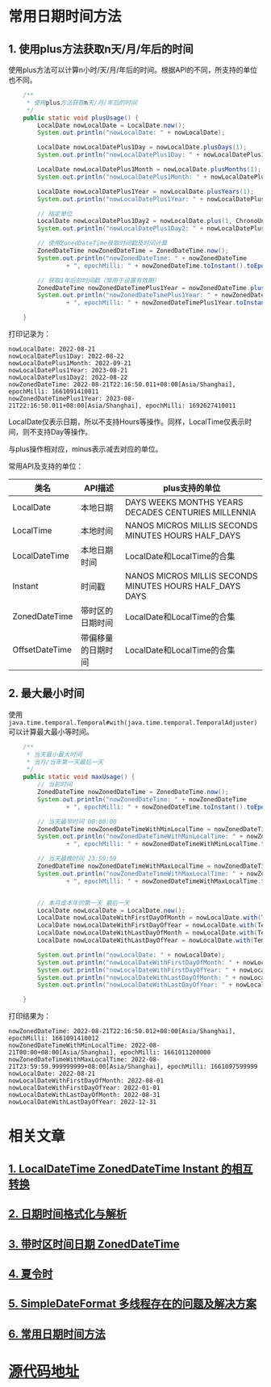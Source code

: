 # 常用日期时间方法



## 1. 使用plus方法获取n天/月/年后的时间

使用plus方法可以计算n小时/天/月/年后的时间。根据API的不同，所支持的单位也不同。

```java
    /**
     * 使用plus方法获取n天/月/年后的时间
     */
    public static void plusUsage() {
        LocalDate nowLocalDate = LocalDate.now();
        System.out.println("nowLocalDate: " + nowLocalDate);

        LocalDate nowLocalDatePlus1Day = nowLocalDate.plusDays(1);
        System.out.println("nowLocalDatePlus1Day: " + nowLocalDatePlus1Day);

        LocalDate nowLocalDatePlus1Month = nowLocalDate.plusMonths(1);
        System.out.println("nowLocalDatePlus1Month: " + nowLocalDatePlus1Month);

        LocalDate nowLocalDatePlus1Year = nowLocalDate.plusYears(1);
        System.out.println("nowLocalDatePlus1Year: " + nowLocalDatePlus1Year);

        // 指定单位
        LocalDate nowLocalDatePlus1Day2 = nowLocalDate.plus(1, ChronoUnit.DAYS);
        System.out.println("nowLocalDatePlus1Day2: " + nowLocalDatePlus1Day2);

        // 使用ZonedDateTime获取时间戳及时间计算
        ZonedDateTime nowZonedDateTime = ZonedDateTime.now();
        System.out.println("nowZonedDateTime: " + nowZonedDateTime
                + ", epochMilli: " + nowZonedDateTime.toInstant().toEpochMilli());

        // 获取1年后的时间戳（常用于设置有效期）
        ZonedDateTime nowZonedDateTimePlus1Year = nowZonedDateTime.plus(1, ChronoUnit.YEARS);
        System.out.println("nowZonedDateTimePlus1Year: " + nowZonedDateTimePlus1Year
                + ", epochMilli: " + nowZonedDateTimePlus1Year.toInstant().toEpochMilli());

    }
```

打印记录为：

```
nowLocalDate: 2022-08-21
nowLocalDatePlus1Day: 2022-08-22
nowLocalDatePlus1Month: 2022-09-21
nowLocalDatePlus1Year: 2023-08-21
nowLocalDatePlus1Day2: 2022-08-22
nowZonedDateTime: 2022-08-21T22:16:50.011+08:00[Asia/Shanghai], epochMilli: 1661091410011
nowZonedDateTimePlus1Year: 2023-08-21T22:16:50.011+08:00[Asia/Shanghai], epochMilli: 1692627410011

```

LocalDate仅表示日期，所以不支持Hours等操作。同样，LocalTime仅表示时间，则不支持Day等操作。

与plus操作相对应，minus表示减去对应的单位。

常用API及支持的单位：

| 类名           | API描述            | plus支持的单位                                           |
| -------------- | ------------------ | -------------------------------------------------------- |
| LocalDate      | 本地日期           | DAYS WEEKS MONTHS YEARS DECADES CENTURIES MILLENNIA      |
| LocalTime      | 本地时间           | NANOS MICROS MILLIS SECONDS MINUTES HOURS HALF_DAYS      |
| LocalDateTime  | 本地日期时间       | LocalDate和LocalTime的合集                               |
| Instant        | 时间戳             | NANOS MICROS MILLIS SECONDS MINUTES HOURS HALF_DAYS DAYS |
| ZonedDateTime  | 带时区的日期时间   | LocalDate和LocalTime的合集                               |
| OffsetDateTime | 带偏移量的日期时间 | LocalDate和LocalTime的合集                               |





## 2. 最大最小时间

使用`java.time.temporal.Temporal#with(java.time.temporal.TemporalAdjuster)` 可以计算最大最小等时间。

```java
    /**
     * 当天最小最大时间
     * 当月/当年第一天最后一天
     */
    public static void maxUsage() {
        // 当前时间
        ZonedDateTime nowZonedDateTime = ZonedDateTime.now();
        System.out.println("nowZonedDateTime: " + nowZonedDateTime
                + ", epochMilli: " + nowZonedDateTime.toInstant().toEpochMilli());

        // 当天最早时间 00:00:00
        ZonedDateTime nowZonedDateTimeWithMinLocalTime = nowZonedDateTime.with(LocalTime.MIN);
        System.out.println("nowZonedDateTimeWithMinLocalTime: " + nowZonedDateTimeWithMinLocalTime
                + ", epochMilli: " + nowZonedDateTimeWithMinLocalTime.toInstant().toEpochMilli());

        // 当天最晚时间 23:59:59
        ZonedDateTime nowZonedDateTimeWithMaxLocalTime = nowZonedDateTime.with(LocalTime.MAX);
        System.out.println("nowZonedDateTimeWithMaxLocalTime: " + nowZonedDateTimeWithMaxLocalTime
                + ", epochMilli: " + nowZonedDateTimeWithMaxLocalTime.toInstant().toEpochMilli());


        // 本月或本年的第一天 最后一天
        LocalDate nowLocalDate = LocalDate.now();
        LocalDate nowLocalDateWithFirstDayOfMonth = nowLocalDate.with(TemporalAdjusters.firstDayOfMonth());
        LocalDate nowLocalDateWithFirstDayOfYear = nowLocalDate.with(TemporalAdjusters.firstDayOfYear());
        LocalDate nowLocalDateWithLastDayOfMonth = nowLocalDate.with(TemporalAdjusters.lastDayOfMonth());
        LocalDate nowLocalDateWithLastDayOfYear = nowLocalDate.with(TemporalAdjusters.lastDayOfYear());

        System.out.println("nowLocalDate: " + nowLocalDate);
        System.out.println("nowLocalDateWithFirstDayOfMonth: " + nowLocalDateWithFirstDayOfMonth);
        System.out.println("nowLocalDateWithFirstDayOfYear: " + nowLocalDateWithFirstDayOfYear);
        System.out.println("nowLocalDateWithLastDayOfMonth: " + nowLocalDateWithLastDayOfMonth);
        System.out.println("nowLocalDateWithLastDayOfYear: " + nowLocalDateWithLastDayOfYear);

    }
```

打印结果为：

```
nowZonedDateTime: 2022-08-21T22:16:50.012+08:00[Asia/Shanghai], epochMilli: 1661091410012
nowZonedDateTimeWithMinLocalTime: 2022-08-21T00:00+08:00[Asia/Shanghai], epochMilli: 1661011200000
nowZonedDateTimeWithMaxLocalTime: 2022-08-21T23:59:59.999999999+08:00[Asia/Shanghai], epochMilli: 1661097599999
nowLocalDate: 2022-08-21
nowLocalDateWithFirstDayOfMonth: 2022-08-01
nowLocalDateWithFirstDayOfYear: 2022-01-01
nowLocalDateWithLastDayOfMonth: 2022-08-31
nowLocalDateWithLastDayOfYear: 2022-12-31
```

# 相关文章

## [1. LocalDateTime ZonedDateTime Instant 的相互转换](https://github.com/YoungBear/JavaUtils/blob/master/mdfiles/datetime/ConvertUtils.md)

## [2. 日期时间格式化与解析](https://github.com/YoungBear/JavaUtils/blob/master/mdfiles/datetime/FormatterUtils.md)

## [3. 带时区时间日期 ZonedDateTime](https://github.com/YoungBear/JavaUtils/blob/master/mdfiles/datetime/ZonedDateTimeUtils.md)

## [4. 夏令时](https://github.com/YoungBear/JavaUtils/blob/master/mdfiles/datetime/dst.md)

## [5. SimpleDateFormat 多线程存在的问题及解决方案](https://github.com/YoungBear/JavaUtils/blob/master/mdfiles/datetime/SimpleDateFormat.md)

## [6. 常用日期时间方法](https://github.com/YoungBear/JavaUtils/blob/master/mdfiles/datetime/CommonMethod.md)



# [源代码地址](https://github.com/YoungBear/JavaUtils)
